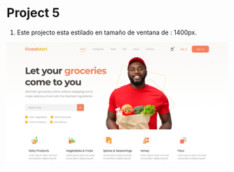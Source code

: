 # Project 5
1. Este projecto esta estilado en tamaño de ventana de : 1400px.

![Grocery Store](Referencia.png)